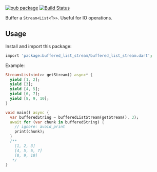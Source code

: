 [![pub package](https://img.shields.io/pub/v/buffered_list_stream.svg)](https://pub.dev/packages/buffered_list_stream)
[![Build Status](https://github.com/mgenware/buffered_list_stream/workflows/Build/badge.svg)](https://github.com/mgenware/buffered_list_stream/actions)

Buffer a `Stream<List<T>>`. Useful for IO operations.

## Usage

Install and import this package:

```sh
import 'package:buffered_list_stream/buffered_list_stream.dart';
```

Example:

```dart
Stream<List<int>> getStream() async* {
  yield [1, 2];
  yield [3];
  yield [4, 5];
  yield [6, 7];
  yield [8, 9, 10];
}

void main() async {
  var bufferedString = bufferedListStream(getStream(), 3);
  await for (var chunk in bufferedString) {
    // ignore: avoid_print
    print(chunk);
  }
  /**
    [1, 2, 3]
    [4, 5, 6, 7]
    [8, 9, 10]
   */
}

```

